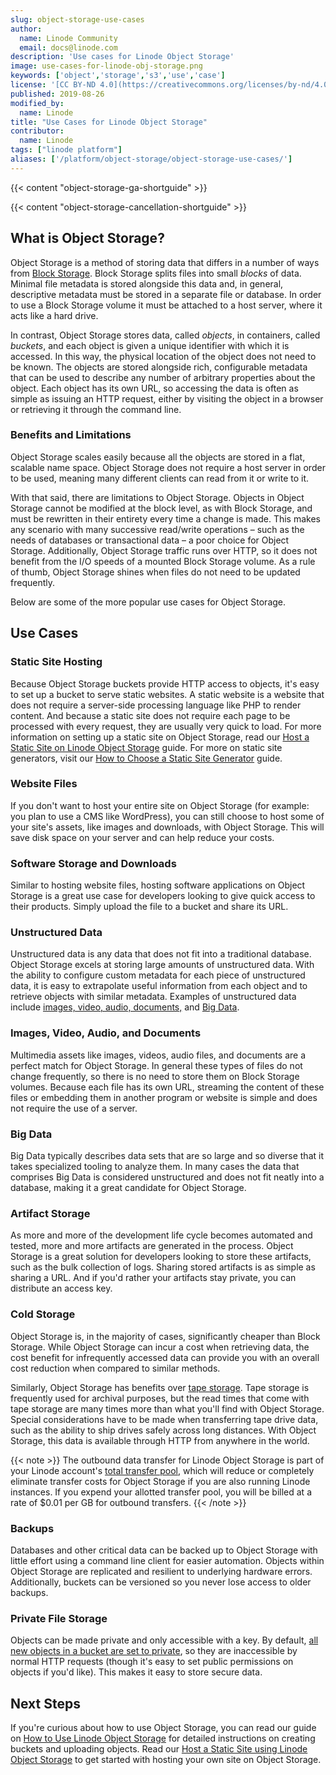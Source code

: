 ```yaml
---
slug: object-storage-use-cases
author:
  name: Linode Community
  email: docs@linode.com
description: 'Use cases for Linode Object Storage'
image: use-cases-for-linode-obj-storage.png
keywords: ['object','storage','s3','use','case']
license: '[CC BY-ND 4.0](https://creativecommons.org/licenses/by-nd/4.0)'
published: 2019-08-26
modified_by:
  name: Linode
title: "Use Cases for Linode Object Storage"
contributor:
  name: Linode
tags: ["linode platform"]
aliases: ['/platform/object-storage/object-storage-use-cases/']
---
```


{{< content "object-storage-ga-shortguide" >}}

{{< content "object-storage-cancellation-shortguide" >}}

## What is Object Storage?

Object Storage is a method of storing data that differs in a number of ways from [Block Storage](/docs/platform/block-storage/how-to-use-block-storage-with-your-linode/). Block Storage splits files into small *blocks* of data. Minimal file metadata is stored alongside this data and, in general, descriptive metadata must be stored in a separate file or database. In order to use a Block Storage volume it must be attached to a host server, where it acts like a hard drive.

In contrast, Object Storage stores data, called *objects*, in containers, called *buckets*, and each object is given a unique identifier with which it is accessed. In this way, the physical location of the object does not need to be known. The objects are stored alongside rich, configurable metadata that can be used to describe any number of arbitrary properties about the object. Each object has its own URL, so accessing the data is often as simple as issuing an HTTP request, either by visiting the object in a browser or retrieving it through the command line.

### Benefits and Limitations

Object Storage scales easily because all the objects are stored in a flat, scalable name space. Object Storage does not require a host server in order to be used, meaning many different clients can read from it or write to it.

With that said, there are limitations to Object Storage. Objects in Object Storage cannot be modified at the block level, as with Block Storage, and must be rewritten in their entirety every time a change is made. This makes any scenario with many successive read/write operations – such as the needs of databases or transactional data – a poor choice for Object Storage. Additionally, Object Storage traffic runs over HTTP, so it does not benefit from the I/O speeds of a mounted Block Storage volume. As a rule of thumb, Object Storage shines when files do not need to be updated frequently.

Below are some of the more popular use cases for Object Storage.

## Use Cases

### Static Site Hosting

Because Object Storage buckets provide HTTP access to objects, it's easy to set up a bucket to serve static websites. A static website is a website that does not require a server-side processing language like PHP to render content. And because a static site does not require each page to be processed with every request, they are usually very quick to load. For more information on setting up a static site on Object Storage, read our [Host a Static Site on Linode Object Storage](/docs/platform/object-storage/host-static-site-object-storage/) guide. For more on static site generators, visit our [How to Choose a Static Site Generator](/docs/websites/static-sites/how-to-choose-static-site-generator/) guide.

### Website Files

If you don't want to host your entire site on Object Storage (for example: you plan to use a CMS like WordPress), you can still choose to host some of your site's assets, like images and downloads, with Object Storage. This will save disk space on your server and can help reduce your costs.

### Software Storage and Downloads

Similar to hosting website files, hosting software applications on Object Storage is a great use case for developers looking to give quick access to their products. Simply upload the file to a bucket and share its URL.

### Unstructured Data

Unstructured data is any data that does not fit into a traditional database. Object Storage excels at storing large amounts of unstructured data. With the ability to configure custom metadata for each piece of unstructured data, it is easy to extrapolate useful information from each object and to retrieve objects with similar metadata. Examples of unstructured data include [images, video, audio, documents,](#images-video-audio-and-documents) and [Big Data](#big-data).

### Images, Video, Audio, and Documents

Multimedia assets like images, videos, audio files, and documents are a perfect match for Object Storage. In general these types of files do not change frequently, so there is no need to store them on Block Storage volumes. Because each file has its own URL, streaming the content of these files or embedding them in another program or website is simple and does not require the use of a server.

### Big Data

Big Data typically describes data sets that are so large and so diverse that it takes specialized tooling to analyze them. In many cases the data that comprises Big Data is considered unstructured and does not fit neatly into a database, making it a great candidate for Object Storage.

### Artifact Storage

As more and more of the development life cycle becomes automated and tested, more and more artifacts are generated in the process. Object Storage is a great solution for developers looking to store these artifacts, such as the bulk collection of logs. Sharing stored artifacts is as simple as sharing a URL. And if you'd rather your artifacts stay private, you can distribute an access key.

### Cold Storage

Object Storage is, in the majority of cases, significantly cheaper than Block Storage. While Object Storage can incur a cost when retrieving data, the cost benefit for infrequently accessed data can provide you with an overall cost reduction when compared to similar methods.

Similarly, Object Storage has benefits over [tape storage](https://en.wikipedia.org/wiki/Tape_drive). Tape storage is frequently used for archival purposes, but the read times that come with tape storage are many times more than what you'll find with Object Storage. Special considerations have to be made when transferring tape drive data, such as the ability to ship drives safely across long distances. With Object Storage, this data is available through HTTP from anywhere in the world.

{{< note >}}
The outbound data transfer for Linode Object Storage is part of your Linode account's [total transfer pool](/docs/platform/billing-and-support/network-transfer-quota/), which will reduce or completely eliminate transfer costs for Object Storage if you are also running Linode instances. If you expend your allotted transfer pool, you will be billed at a rate of $0.01 per GB for outbound transfers.
{{< /note >}}

### Backups

Databases and other critical data can be backed up to Object Storage with little effort using a command line client for easier automation. Objects within Object Storage are replicated and resilient to underlying hardware errors. Additionally, buckets can be versioned so you never lose access to older backups.

### Private File Storage

Objects can be made private and only accessible with a key. By default, [all new objects in a bucket are set to private](/docs/platform/object-storage/how-to-use-object-storage/#upload-download-and-delete-an-object-with-the-cli), so they are inaccessible by normal HTTP requests (though it's easy to set public permissions on objects if you'd like). This makes it easy to store secure data.

## Next Steps

If you're curious about how to use Object Storage, you can read our guide on [How to Use Linode Object Storage](/docs/platform/object-storage/how-to-use-object-storage/) for detailed instructions on creating buckets and uploading objects. Read our [Host a Static Site using Linode Object Storage](/docs/platform/object-storage/host-static-site-object-storage/) to get started with hosting your own site on Object Storage.
